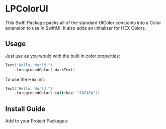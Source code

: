 # LPColorUI

This Swift Package packs all of the standard UIColor constants into a Color extension to use in SwiftUI. It also adds an initializer for HEX Colors.

## Usage
Just use as you would with the built in color properties:

```swift
Text("Hello, World!")
	.foregroundColor(.darkText)
```

To use the Hex init:

```swift
Text("Hello, World!")
	.foregroundColor(.init(hex: "FAFAFA"))
```

## Install Guide
Add to your Project Packages:

